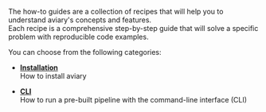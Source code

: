 <style>
  .md-sidebar--secondary { visibility: hidden }
</style>

The how-to guides are a collection of recipes that will help you to understand aviary's concepts and features.<br />
Each recipe is a comprehensive step-by-step guide that will solve a specific problem with reproducible code examples.

You can choose from the following categories:

<div class="grid cards" markdown>

-   [**Installation**](installation/how_to_install_aviary_with_pip.md)<br />
    How to install aviary

-   [**CLI**](cli/how_to_run_the_segmentation_pipeline.md)<br />
    How to run a pre-built pipeline with the command-line interface (CLI)

</div>
